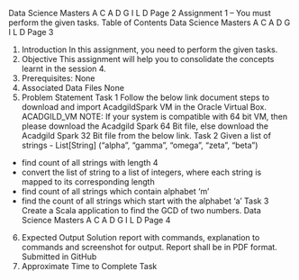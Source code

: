 Data Science Masters
A C A D G I L D Page 2
Assignment 1 – You must perform the given tasks.
Table of Contents
Data Science Masters
A C A D G I L D Page 3
1. Introduction
In this assignment, you need to perform the given tasks.
2. Objective
This assignment will help you to consolidate the concepts learnt in the session 4.
3. Prerequisites:
None
4. Associated Data Files
None
5. Problem Statement
Task 1
Follow the below link document steps to download and import AcadgildSpark VM in the Oracle Virtual
Box.
ACADGILD_VM
NOTE: If your system is compatible with 64 bit VM, then please download the Acadgild Spark 64 Bit file,
else download the Acadgild Spark 32 Bit file from the below link.
Task 2
Given a list of strings - List[String] (“alpha”, “gamma”, “omega”, “zeta”, “beta”)
- find count of all strings with length 4
- convert the list of string to a list of integers, where each string is mapped to its
corresponding length
- find count of all strings which contain alphabet ‘m’
- find the count of all strings which start with the alphabet ‘a’
Task 3
Create a Scala application to find the GCD of two numbers.
Data Science Masters
A C A D G I L D Page 4
6. Expected Output
Solution report with commands, explanation to commands and screenshot for output.
Report shall be in PDF format. Submitted in GitHub
7. Approximate Time to Complete Task
